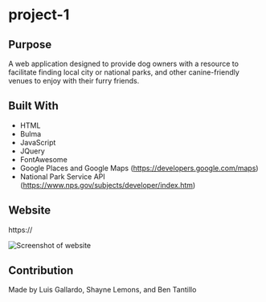 # project-1

## Purpose
A web application designed to provide dog owners with a resource to facilitate finding local city or national parks, 
and other canine-friendly venues to enjoy with their furry friends.

## Built With
* HTML 
* Bulma
* JavaScript 
* JQuery
* FontAwesome
* Google Places and Google Maps (https://developers.google.com/maps)
* National Park Service API (https://www.nps.gov/subjects/developer/index.htm)

## Website 
https://

<img src="" alt="Screenshot of website"/>

## Contribution 
Made by Luis Gallardo, Shayne Lemons, and Ben Tantillo